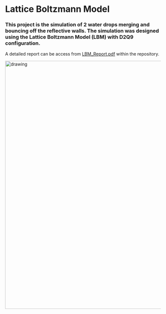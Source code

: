 # Lattice Boltzmann Model

### This project is the simulation of 2 water drops merging and bouncing off the reflective walls. The simulation was designed using the Lattice Boltzmann Model (LBM) with D2Q9 configuration.

A detailed report can be access from [LBM_Report.pdf](./LBM_Report.pdf) within the repository. 

<img src="./lbm_plots/simulation.gif" alt="drawing" style="width:800px;"/>


